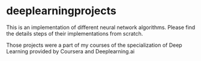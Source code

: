 # deeplearningprojects
This is an implementation of different neural network algorithms. Please find the details steps of their implementations from scratch. 

Those projects were a part of my courses of the specialization of Deep Learning provided by Coursera and Deeplearning.ai


